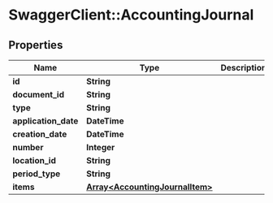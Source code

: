 # SwaggerClient::AccountingJournal

## Properties
Name | Type | Description | Notes
------------ | ------------- | ------------- | -------------
**id** | **String** |  | [optional] 
**document_id** | **String** |  | [optional] 
**type** | **String** |  | [optional] 
**application_date** | **DateTime** |  | [optional] 
**creation_date** | **DateTime** |  | [optional] 
**number** | **Integer** |  | [optional] 
**location_id** | **String** |  | [optional] 
**period_type** | **String** |  | [optional] 
**items** | [**Array&lt;AccountingJournalItem&gt;**](AccountingJournalItem.md) |  | [optional] 


